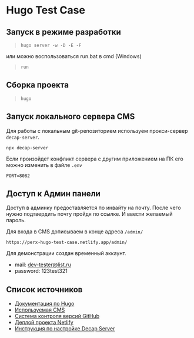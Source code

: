 # Hugo Test Case

## Запуск в режиме разработки

> `hugo server -w -D -E -F`

или можно воспользоваться run.bat в cmd (Windows)

> `run`

## Сборка проекта

> `hugo`

## Запуск локального сервера CMS

Для работы с локальным git-репозиторием используем прокси-сервер `decap-server`.

```
npx decap-server
```

Если произойдет конфликт сервера с другим приложением на ПК его можно изменить в файле `.env`

```
PORT=8082
```

## Доступ к Админ панели

Доступ в админку предоставляется по инвайту на почту. После чего нужно подтвердить почту пройдя по ссылке. И ввести желаемый пароль.

Для входа в CMS дописываем в конце адреса `/admin/`

```
https://perx-hugo-test-case.netlify.app/admin/
```

Для демонстрации создан временный аккаунт.

* mail: dev-tester@list.ru
* password: 123test321

## Список источников

* [Документация по Hugo](https://gohugo.io/)
* [Используемая CMS](https://decapcms.org/)
* [Система контроля версий GitHub](https://github.com/)
* [Деплой проекта Netlify](https://app.netlify.com/)
* [Инструкция по настройке Decap Server](https://decapcms.org/docs/working-with-a-local-git-repository/)
